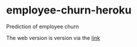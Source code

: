 # employee-churn-heroku
Prediction of employee churn 

The web version is version via the [link](https://employees-churn-prediction.herokuapp.com/)
